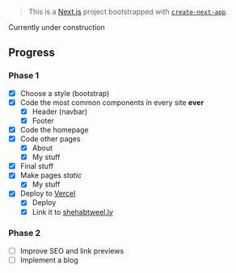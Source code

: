 > This is a [Next.js](https://nextjs.org/) project bootstrapped with [`create-next-app`](https://github.com/vercel/next.js/tree/canary/packages/create-next-app).

Currently under construction

## Progress
### Phase 1

- [x] Choose a style (bootstrap)
- [x] Code the most common components in every site **ever**
    - [x] Header (navbar)
    - [x] Footer
- [x] Code the homepage
- [x] Code other pages
    - [x] About
    - [x] My stuff
- [x] Final stuff
- [x] Make pages *static*
    - [x] My stuff
- [x] Deploy to [Vercel](vercel.com)
    - [x] Deploy
    - [x] Link it to [shehabtweel.ly](shehabtweel.ly)

### Phase 2

- [ ] Improve SEO and link previews
- [ ] Implement a blog
